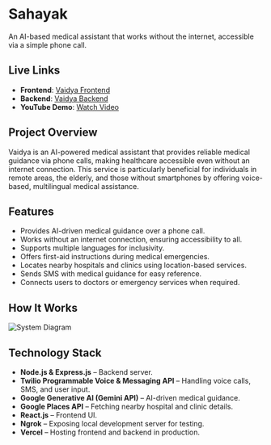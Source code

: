 # Sahayak

An AI-based medical assistant that works without the internet, accessible via a simple phone call.

## Live Links
- **Frontend**: [Vaidya Frontend](https://vaidya-83rp.vercel.app/)
- **Backend**: [Vaidya Backend](https://vaidya-gamma.vercel.app/)
- **YouTube Demo**: [Watch Video](https://youtu.be/9PLBbNzp2XA?si=P__Z80o56j7gX9Sb)

## Project Overview
Vaidya is an AI-powered medical assistant that provides reliable medical guidance via phone calls, making healthcare accessible even without an internet connection. This service is particularly beneficial for individuals in remote areas, the elderly, and those without smartphones by offering voice-based, multilingual medical assistance.

## Features
- Provides AI-driven medical guidance over a phone call.
- Works without an internet connection, ensuring accessibility to all.
- Supports multiple languages for inclusivity.
- Offers first-aid instructions during medical emergencies.
- Locates nearby hospitals and clinics using location-based services.
- Sends SMS with medical guidance for easy reference.
- Connects users to doctors or emergency services when required.

## How It Works
![System Diagram](https://github.com/user-attachments/assets/512e5656-d649-487f-a26c-05cd587d5339)

## Technology Stack
- **Node.js & Express.js** – Backend server.
- **Twilio Programmable Voice & Messaging API** – Handling voice calls, SMS, and user input.
- **Google Generative AI (Gemini API)** – AI-driven medical guidance.
- **Google Places API** – Fetching nearby hospital and clinic details.
- **React.js** – Frontend UI.
- **Ngrok** – Exposing local development server for testing.
- **Vercel** – Hosting frontend and backend in production.
